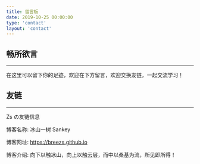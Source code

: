 ```yaml
---
title: 留言板
date: 2019-10-25 00:00:00
type: 'contact'
layout: 'contact'
---
```


## 畅所欲言

---

在这里可以留下你的足迹，欢迎在下方留言，欢迎交换友链，一起交流学习！

## 友链

---

Zs の友链信息

博客名称: 冰山一树 Sankey

博客网址: https://breezs.github.io

博客介绍: 向下以触冰山，向上以触云层，而中以桑基为流，所见即所得！
